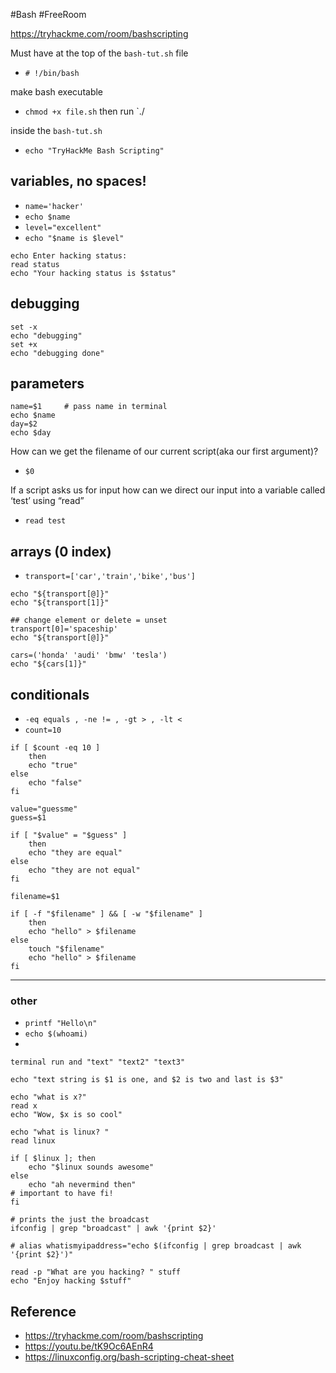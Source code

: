 #Bash #FreeRoom 

https://tryhackme.com/room/bashscripting

Must have at the top of the `bash-tut.sh` file
- `# !/bin/bash`

make bash executable 
- `chmod +x file.sh` then run  `./ 

inside the `bash-tut.sh`
- `echo "TryHackMe Bash Scripting"`

## variables, no spaces!

- `name='hacker'`
- `echo $name`
- `level="excellent"`
- `echo "$name is $level"`

```
echo Enter hacking status:
read status
echo "Your hacking status is $status"
```

## debugging

```
set -x
echo "debugging"
set +x
echo "debugging done"
```


## parameters

```
name=$1     # pass name in terminal
echo $name
day=$2
echo $day
```

How can we get the filename of our current script(aka our first argument)?
- `$0`

If a script asks us for input how can we direct our input into a variable called ‘test’ using “read”
- `read test`


## arrays (0 index)

- `transport=['car','train','bike','bus']`

```
echo "${transport[@]}"
echo "${transport[1]}"

## change element or delete = unset
transport[0]='spaceship'
echo "${transport[@]}"

cars=('honda' 'audi' 'bmw' 'tesla')
echo "${cars[1]}"
```


## conditionals

- `-eq equals , -ne != , -gt > , -lt < `
- `count=10`

```
if [ $count -eq 10 ]
	then
	echo "true"
else
	echo "false"
fi
```

```
value="guessme"
guess=$1

if [ "$value" = "$guess" ]
	then
	echo "they are equal"
else
	echo "they are not equal"
fi
```

```
filename=$1

if [ -f "$filename" ] && [ -w "$filename" ]
	then
	echo "hello" > $filename
else
	touch "$filename"
	echo "hello" > $filename
fi
```

---
### other

- `printf "Hello\n"`
- `echo $(whoami)`
- 

```
terminal run and "text" "text2" "text3"

echo "text string is $1 is one, and $2 is two and last is $3"
```

```
echo "what is x?"
read x
echo "Wow, $x is so cool"
```

```
echo "what is linux? "
read linux

if [ $linux ]; then
	echo "$linux sounds awesome"
else
	echo "ah nevermind then"
# important to have fi!
fi
```

```
# prints the just the broadcast
ifconfig | grep "broadcast" | awk '{print $2}' 

# alias whatismyipaddress="echo $(ifconfig | grep broadcast | awk '{print $2}')"
```

```
read -p "What are you hacking? " stuff
echo "Enjoy hacking $stuff"
```






















## Reference

- https://tryhackme.com/room/bashscripting
-  https://youtu.be/tK9Oc6AEnR4
-  https://linuxconfig.org/bash-scripting-cheat-sheet









